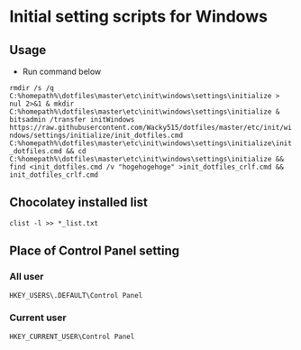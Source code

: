 # Initial setting scripts for Windows

## Usage

- Run command below

`rmdir /s /q C:%homepath%\dotfiles\master\etc\init\windows\settings\initialize > nul 2>&1 & mkdir C:%homepath%\dotfiles\master\etc\init\windows\settings\initialize & bitsadmin /transfer initWindows https://raw.githubusercontent.com/Wacky515/dotfiles/master/etc/init/windows/settings/initialize/init_dotfiles.cmd C:%homepath%\dotfiles\master\etc\init\windows\settings\initialize\init_dotfiles.cmd && cd C:%homepath%\dotfiles\master\etc\init\windows\settings\initialize && find <init_dotfiles.cmd /v "hogehogehoge" >init_dotfiles_crlf.cmd && init_dotfiles_crlf.cmd`

## Chocolatey installed list

`clist -l >> *_list.txt`

## Place of Control Panel setting

### All user

`HKEY_USERS\.DEFAULT\Control Panel`

### Current user

`HKEY_CURRENT_USER\Control Panel`
